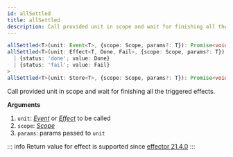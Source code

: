 ```yaml
---
id: allSettled
title: allSettled
description: Call provided unit in scope and wait for finishing all the triggered effects
---
```


```ts
allSettled<T>(unit: Event<T>, {scope: Scope, params?: T}): Promise<void>
allSettled<T>(unit: Effect<T, Done, Fail>, {scope: Scope, params?: T}): Promise<
  | {status: 'done'; value: Done}
  | {status: 'fail'; value: Fail}
>
allSettled<T>(unit: Store<T>, {scope: Scope, params?: T}): Promise<void>
```

Call provided unit in scope and wait for finishing all the triggered effects.

**Arguments**

1. `unit`: [_Event_](docs/ru/api/effector/Event.md) or [_Effect_](docs/ru/api/effector/Effect.md) to be called
2. `scope`: [_Scope_](docs/ru/api/effector/Scope.md)
3. `params`: params passed to `unit`

::: info
Return value for effect is supported since [effector 21.4.0](https://changelog.effector.dev/#effector-21-4-0)
:::
